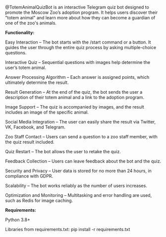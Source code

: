 @TotemAnimalQuizBot is an interactive Telegram quiz bot designed to promote the Moscow Zoo’s adoption program. It helps users discover their "totem animal" and learn more about how they can become a guardian of one of the zoo's animals.

**Functionality:**

Easy Interaction – The bot starts with the /start command or a button. It guides the user through the entire quiz process by asking multiple-choice questions.

Interactive Quiz – Sequential questions with images help determine the user’s totem animal.

Answer Processing Algorithm – Each answer is assigned points, which ultimately determine the result.

Result Generation – At the end of the quiz, the bot sends the user a description of their totem animal and a link to the adoption program.

Image Support – The quiz is accompanied by images, and the result includes an image of the specific animal.

Social Media Integration – The user can easily share the result via Twitter, VK, Facebook, and Telegram.

Zoo Staff Contact – Users can send a question to a zoo staff member, with the quiz result included.

Quiz Restart – The bot allows the user to retake the quiz.

Feedback Collection – Users can leave feedback about the bot and the quiz.

Security and Privacy – User data is stored for no more than 24 hours, in compliance with GDPR.

Scalability – The bot works reliably as the number of users increases.

Optimization and Monitoring – Multitasking and error handling are used, such as Redis for image caching.

**Requirements:**

Python 3.8+

Libraries from requirements.txt: pip install -r requirements.txt
